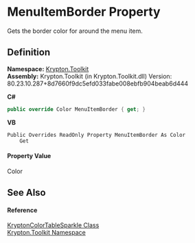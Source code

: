 # MenuItemBorder Property


Gets the border color for around the menu item.



## Definition
**Namespace:** <a href="79d2eac2-21f4-54ff-7552-b20c33c30600.md">Krypton.Toolkit</a>  
**Assembly:** Krypton.Toolkit (in Krypton.Toolkit.dll) Version: 80.23.10.287+8d7660f9dc5efd033fabe008ebfb904beab6d444

**C#**
``` C#
public override Color MenuItemBorder { get; }
```
**VB**
``` VB
Public Overrides ReadOnly Property MenuItemBorder As Color
	Get
```



#### Property Value
Color

## See Also


#### Reference
<a href="1c4f4a36-6679-53b1-6c36-cc4b5c2600b9.md">KryptonColorTableSparkle Class</a>  
<a href="79d2eac2-21f4-54ff-7552-b20c33c30600.md">Krypton.Toolkit Namespace</a>  
